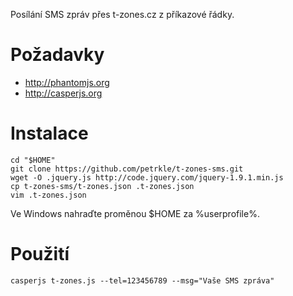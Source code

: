 Posílání SMS zpráv přes t-zones.cz z příkazové řádky.

Požadavky
=========

- http://phantomjs.org
- http://casperjs.org

Instalace
=========

	cd "$HOME"
	git clone https://github.com/petrkle/t-zones-sms.git
	wget -O .jquery.js http://code.jquery.com/jquery-1.9.1.min.js
	cp t-zones-sms/t-zones.json .t-zones.json
	vim .t-zones.json

Ve Windows nahraďte proměnou $HOME za %userprofile%.

Použití
=======

	casperjs t-zones.js --tel=123456789 --msg="Vaše SMS zpráva"
